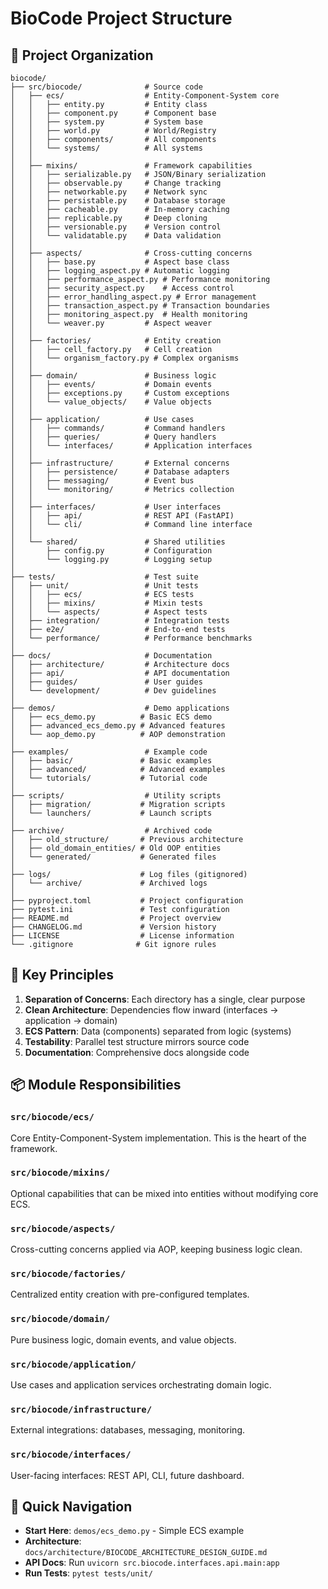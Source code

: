 # BioCode Project Structure

## 📁 Project Organization

```
biocode/
├── src/biocode/              # Source code
│   ├── ecs/                  # Entity-Component-System core
│   │   ├── entity.py         # Entity class
│   │   ├── component.py      # Component base
│   │   ├── system.py         # System base
│   │   ├── world.py          # World/Registry
│   │   ├── components/       # All components
│   │   └── systems/          # All systems
│   │
│   ├── mixins/               # Framework capabilities
│   │   ├── serializable.py   # JSON/Binary serialization
│   │   ├── observable.py     # Change tracking
│   │   ├── networkable.py    # Network sync
│   │   ├── persistable.py    # Database storage
│   │   ├── cacheable.py      # In-memory caching
│   │   ├── replicable.py     # Deep cloning
│   │   ├── versionable.py    # Version control
│   │   └── validatable.py    # Data validation
│   │
│   ├── aspects/              # Cross-cutting concerns
│   │   ├── base.py           # Aspect base class
│   │   ├── logging_aspect.py # Automatic logging
│   │   ├── performance_aspect.py # Performance monitoring
│   │   ├── security_aspect.py    # Access control
│   │   ├── error_handling_aspect.py # Error management
│   │   ├── transaction_aspect.py # Transaction boundaries
│   │   ├── monitoring_aspect.py  # Health monitoring
│   │   └── weaver.py         # Aspect weaver
│   │
│   ├── factories/            # Entity creation
│   │   ├── cell_factory.py   # Cell creation
│   │   └── organism_factory.py # Complex organisms
│   │
│   ├── domain/               # Business logic
│   │   ├── events/           # Domain events
│   │   ├── exceptions.py     # Custom exceptions
│   │   └── value_objects/    # Value objects
│   │
│   ├── application/          # Use cases
│   │   ├── commands/         # Command handlers
│   │   ├── queries/          # Query handlers
│   │   └── interfaces/       # Application interfaces
│   │
│   ├── infrastructure/       # External concerns
│   │   ├── persistence/      # Database adapters
│   │   ├── messaging/        # Event bus
│   │   └── monitoring/       # Metrics collection
│   │
│   ├── interfaces/           # User interfaces
│   │   ├── api/              # REST API (FastAPI)
│   │   └── cli/              # Command line interface
│   │
│   └── shared/               # Shared utilities
│       ├── config.py         # Configuration
│       └── logging.py        # Logging setup
│
├── tests/                    # Test suite
│   ├── unit/                 # Unit tests
│   │   ├── ecs/              # ECS tests
│   │   ├── mixins/           # Mixin tests
│   │   └── aspects/          # Aspect tests
│   ├── integration/          # Integration tests
│   ├── e2e/                  # End-to-end tests
│   └── performance/          # Performance benchmarks
│
├── docs/                     # Documentation
│   ├── architecture/         # Architecture docs
│   ├── api/                  # API documentation
│   ├── guides/               # User guides
│   └── development/          # Dev guidelines
│
├── demos/                    # Demo applications
│   ├── ecs_demo.py          # Basic ECS demo
│   ├── advanced_ecs_demo.py # Advanced features
│   └── aop_demo.py          # AOP demonstration
│
├── examples/                 # Example code
│   ├── basic/               # Basic examples
│   ├── advanced/            # Advanced examples
│   └── tutorials/           # Tutorial code
│
├── scripts/                  # Utility scripts
│   ├── migration/           # Migration scripts
│   └── launchers/           # Launch scripts
│
├── archive/                  # Archived code
│   ├── old_structure/       # Previous architecture
│   ├── old_domain_entities/ # Old OOP entities
│   └── generated/           # Generated files
│
├── logs/                    # Log files (gitignored)
│   └── archive/             # Archived logs
│
├── pyproject.toml           # Project configuration
├── pytest.ini               # Test configuration
├── README.md                # Project overview
├── CHANGELOG.md             # Version history
├── LICENSE                  # License information
└── .gitignore              # Git ignore rules
```

## 🎯 Key Principles

1. **Separation of Concerns**: Each directory has a single, clear purpose
2. **Clean Architecture**: Dependencies flow inward (interfaces → application → domain)
3. **ECS Pattern**: Data (components) separated from logic (systems)
4. **Testability**: Parallel test structure mirrors source code
5. **Documentation**: Comprehensive docs alongside code

## 📦 Module Responsibilities

### `src/biocode/ecs/`
Core Entity-Component-System implementation. This is the heart of the framework.

### `src/biocode/mixins/`
Optional capabilities that can be mixed into entities without modifying core ECS.

### `src/biocode/aspects/`
Cross-cutting concerns applied via AOP, keeping business logic clean.

### `src/biocode/factories/`
Centralized entity creation with pre-configured templates.

### `src/biocode/domain/`
Pure business logic, domain events, and value objects.

### `src/biocode/application/`
Use cases and application services orchestrating domain logic.

### `src/biocode/infrastructure/`
External integrations: databases, messaging, monitoring.

### `src/biocode/interfaces/`
User-facing interfaces: REST API, CLI, future dashboard.

## 🚀 Quick Navigation

- **Start Here**: `demos/ecs_demo.py` - Simple ECS example
- **Architecture**: `docs/architecture/BIOCODE_ARCHITECTURE_DESIGN_GUIDE.md`
- **API Docs**: Run `uvicorn src.biocode.interfaces.api.main:app`
- **Run Tests**: `pytest tests/unit/`